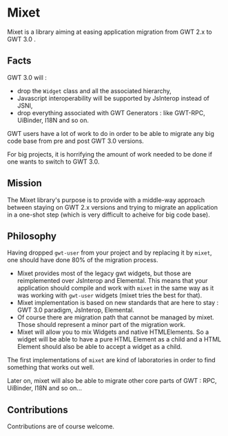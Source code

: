# Mixet

Mixet is a library aiming at easing application migration from GWT 2.x to GWT 3.0
.

## Facts

GWT 3.0 will :

- drop the `Widget` class and all the associated hierarchy,
- Javascript interoperability will be supported by JsInterop instead of JSNI,
- drop everything associated with GWT Generators : like GWT-RPC, UiBinder, I18N and so on.

GWT users have a lot of work to do in order to be able to migrate any big code base from pre and post GWT 3.0 versions.

For big projects, it is horrifying the amount of work needed to be done if one wants to switch to GWT 3.0.

## Mission

The Mixet library's purpose is to provide with a middle-way approach between staying on GWT 2.x versions and trying to migrate an application in a one-shot step (which is very difficult to acheive for big code base).

## Philosophy

Having dropped `gwt-user` from your project and by replacing it by `mixet`, one should have done 80% of the migration process.

- Mixet provides most of the legacy gwt widgets, but those are reimplemented over JsInterop and Elemental. This means that your application should compile and work with `mixet` in the same way as it was working with `gwt-user` widgets (mixet tries the best for that).
- Mixet implementation is based on new standards that are here to stay : GWT 3.0 paradigm, JsInterop, Elemental.
- Of course there are migration path that cannot be managed by mixet. Those should represent a minor part of the migration work.
- Mixet will allow you to mix Widgets and native HTMLElements. So a widget will be able to have a pure HTML Element as a child and a HTML Element should also be able to accept a widget as a child.

The first implementations of `mixet` are kind of laboratories in order to find something that works out well.

Later on, mixet will also be able to migrate other core parts of GWT : RPC, UiBinder, I18N and so on...

## Contributions

Contributions are of course welcome.